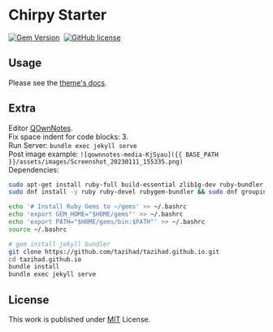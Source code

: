 # Chirpy Starter

[![Gem Version](https://img.shields.io/gem/v/jekyll-theme-chirpy)][gem]&nbsp;
[![GitHub license](https://img.shields.io/github/license/cotes2020/chirpy-starter.svg?color=blue)][mit]

## Usage

Please see the [theme's docs](https://github.com/cotes2020/jekyll-theme-chirpy#documentation).

## Extra
Editor [QOwnNotes](https://flathub.org/apps/details/org.qownnotes.QOwnNotes).  
Fix space indent for code blocks: 3.  
Run Server: `bundle exec jekyll serve`  
Post image example: `![qownnotes-media-KjSyau]({{ BASE_PATH }}/assets/images/Screenshot_20230111_155335.png)`  
Dependencies:  
```bash
sudo apt-get install ruby-full build-essential zlib1g-dev ruby-bundler # ubuntu 22-04
sudo dnf install -y ruby ruby-devel rubygem-bundler && sudo dnf groupinstall -y "Development Tools" # fedora

echo '# Install Ruby Gems to ~/gems' >> ~/.bashrc
echo 'export GEM_HOME="$HOME/gems"' >> ~/.bashrc
echo 'export PATH="$HOME/gems/bin:$PATH"' >> ~/.bashrc
source ~/.bashrc

# gem install jekyll bundler
git clone https://github.com/tazihad/tazihad.github.io.git
cd tazihad.github.io
bundle install
bundle exec jekyll serve
```

## License

This work is published under [MIT][mit] License.

[gem]: https://rubygems.org/gems/jekyll-theme-chirpy
[chirpy]: https://github.com/cotes2020/jekyll-theme-chirpy/
[CD]: https://en.wikipedia.org/wiki/Continuous_deployment
[mit]: https://github.com/cotes2020/chirpy-starter/blob/master/LICENSE
